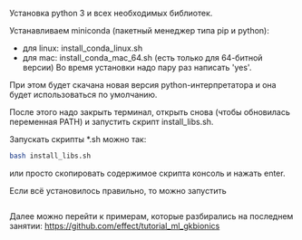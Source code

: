 Установка python 3 и всех необходимых библиотек. 

Устанавливаем miniconda (пакетный менеджер типа pip и python):
- для linux: install_conda_linux.sh
- для mac: install_conda_mac_64.sh (есть только для 64-битной версии)
Во время установки надо пару раз написать 'yes'. 

При этом будет скачана новая версия python-интерпретатора и она будет использоваться по умолчанию. 

После этого надо закрыть терминал, открыть снова (чтобы обновилась переменная PATH) и запустить скрипт install_libs.sh. 

Запускать скрипты *.sh можно так:
```bash install_conda_linux.sh
bash install_libs.sh
```
или просто скопировать содержимое скрипта консоль и нажать enter. 

Если всё установилось правильно, то можно запустить 
```ipython notebook
```

Далее можно перейти к примерам, которые разбирались на последнем занятии: https://github.com/effect/tutorial_ml_gkbionics
